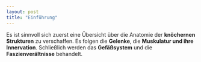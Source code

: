 ```yaml
---
layout: post
title: "Einführung"
---
```

Es ist sinnvoll sich zuerst eine Übersicht über die Anatomie der **knöchernen Strukturen** zu verschaffen. Es folgen die **Gelenke**, die **Muskulatur und ihre Innervation**. Schließlich werden das **Gefäßsystem** und die **Faszienverältnisse** behandelt.
